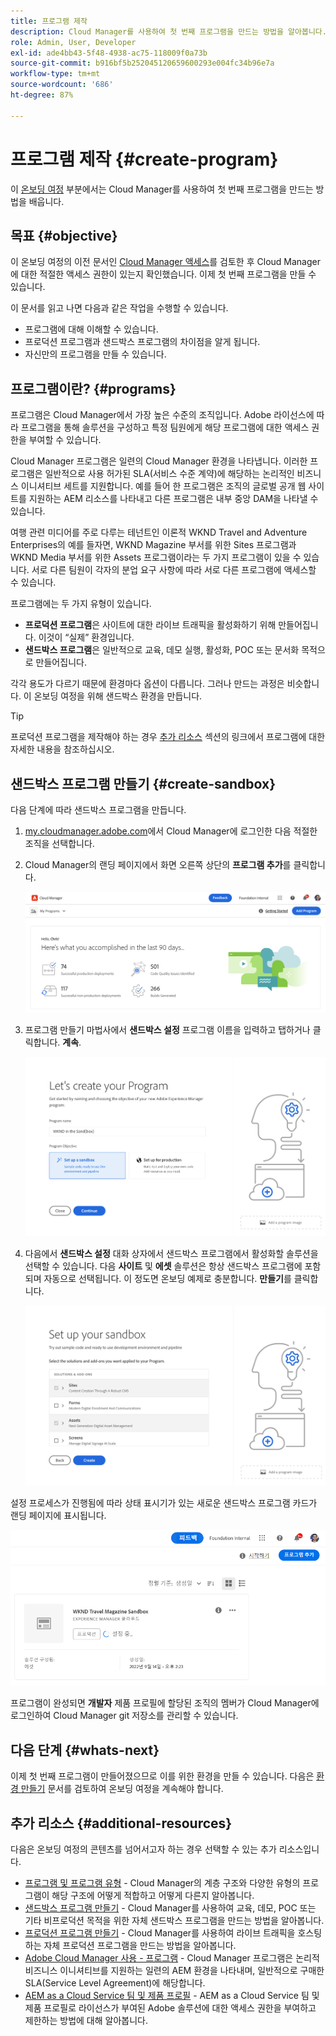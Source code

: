 ```yaml
---
title: 프로그램 제작
description: Cloud Manager를 사용하여 첫 번째 프로그램을 만드는 방법을 알아봅니다.
role: Admin, User, Developer
exl-id: ade4bb43-5f48-4938-ac75-118009f0a73b
source-git-commit: b916bf5b252045120659600293e004fc34b96e7a
workflow-type: tm+mt
source-wordcount: '686'
ht-degree: 87%

---
```


# 프로그램 제작 {#create-program}

이 [온보딩 여정](overview.md) 부분에서는 Cloud Manager를 사용하여 첫 번째 프로그램을 만드는 방법을 배웁니다.

## 목표 {#objective}

이 온보딩 여정의 이전 문서인 [Cloud Manager 액세스](cloud-manager.md)를 검토한 후 Cloud Manager에 대한 적절한 액세스 권한이 있는지 확인했습니다. 이제 첫 번째 프로그램을 만들 수 있습니다.

이 문서를 읽고 나면 다음과 같은 작업을 수행할 수 있습니다.

* 프로그램에 대해 이해할 수 있습니다.
* 프로덕션 프로그램과 샌드박스 프로그램의 차이점을 알게 됩니다.
* 자신만의 프로그램을 만들 수 있습니다.

## 프로그램이란? {#programs}

프로그램은 Cloud Manager에서 가장 높은 수준의 조직입니다. Adobe 라이선스에 따라 프로그램을 통해 솔루션을 구성하고 특정 팀원에게 해당 프로그램에 대한 액세스 권한을 부여할 수 있습니다.

Cloud Manager 프로그램은 일련의 Cloud Manager 환경을 나타냅니다. 이러한 프로그램은 일반적으로 사용 허가된 SLA(서비스 수준 계약)에 해당하는 논리적인 비즈니스 이니셔티브 세트를 지원합니다. 예를 들어 한 프로그램은 조직의 글로벌 공개 웹 사이트를 지원하는 AEM 리소스를 나타내고 다른 프로그램은 내부 중앙 DAM을 나타낼 수 있습니다.

여행 관련 미디어를 주로 다루는 테넌트인 이론적 WKND Travel and Adventure Enterprises의 예를 들자면, WKND Magazine 부서를 위한 Sites 프로그램과 WKND Media 부서를 위한 Assets 프로그램이라는 두 가지 프로그램이 있을 수 있습니다. 서로 다른 팀원이 각자의 분업 요구 사항에 따라 서로 다른 프로그램에 액세스할 수 있습니다.

프로그램에는 두 가지 유형이 있습니다.

* **프로덕션 프로그램**&#x200B;은 사이트에 대한 라이브 트래픽을 활성화하기 위해 만들어집니다. 이것이 “실제” 환경입니다.
* **샌드박스 프로그램**&#x200B;은 일반적으로 교육, 데모 실행, 활성화, POC 또는 문서화 목적으로 만들어집니다.

각각 용도가 다르기 때문에 환경마다 옵션이 다릅니다. 그러나 만드는 과정은 비슷합니다. 이 온보딩 여정을 위해 샌드박스 환경을 만듭니다.

>[!TIP]
>
>프로덕션 프로그램을 제작해야 하는 경우 [추가 리소스](#additional-resources) 섹션의 링크에서 프로그램에 대한 자세한 내용을 참조하십시오.

## 샌드박스 프로그램 만들기 {#create-sandbox}

다음 단계에 따라 샌드박스 프로그램을 만듭니다.

1. [my.cloudmanager.adobe.com](https://my.cloudmanager.adobe.com/)에서 Cloud Manager에 로그인한 다음 적절한 조직을 선택합니다.

1. Cloud Manager의 랜딩 페이지에서 화면 오른쪽 상단의 **프로그램 추가**&#x200B;를 클릭합니다.

   ![Cloud Manager 랜딩 페이지](/help/implementing/cloud-manager/getting-access-to-aem-in-cloud/assets/cloud-manager-my-programs.png)

1. 프로그램 만들기 마법사에서 **샌드박스 설정** 프로그램 이름을 입력하고 탭하거나 클릭합니다. **계속**.

   ![프로그램 유형 만들기](/help/implementing/cloud-manager/getting-access-to-aem-in-cloud/assets/create-sandbox.png)

1. 다음에서 **샌드박스 설정** 대화 상자에서 샌드박스 프로그램에서 활성화할 솔루션을 선택할 수 있습니다. 다음 **사이트** 및 **에셋** 솔루션은 항상 샌드박스 프로그램에 포함되며 자동으로 선택됩니다. 이 정도면 온보딩 예제로 충분합니다. **만들기**&#x200B;를 클릭합니다.

   ![솔루션 선택](assets/set-up-sandbox-onboarding.png)

설정 프로세스가 진행됨에 따라 상태 표시기가 있는 새로운 샌드박스 프로그램 카드가 랜딩 페이지에 표시됩니다.

![개요 페이지에서 샌드박스 만들기](/help/implementing/cloud-manager/getting-access-to-aem-in-cloud/assets/program-create-setupdemo2.png)

프로그램이 완성되면 **개발자** 제품 프로필에 할당된 조직의 멤버가 Cloud Manager에 로그인하여 Cloud Manager git 저장소를 관리할 수 있습니다.

## 다음 단계 {#whats-next}

이제 첫 번째 프로그램이 만들어졌으므로 이를 위한 환경을 만들 수 있습니다. 다음은 [환경 만들기](create-environments.md) 문서를 검토하여 온보딩 여정을 계속해야 합니다.

## 추가 리소스 {#additional-resources}

다음은 온보딩 여정의 콘텐츠를 넘어서고자 하는 경우 선택할 수 있는 추가 리소스입니다.

* [프로그램 및 프로그램 유형](/help/implementing/cloud-manager/getting-access-to-aem-in-cloud/program-types.md) - Cloud Manager의 계층 구조와 다양한 유형의 프로그램이 해당 구조에 어떻게 적합하고 어떻게 다른지 알아봅니다.
* [샌드박스 프로그램 만들기](/help/implementing/cloud-manager/getting-access-to-aem-in-cloud/creating-sandbox-programs.md) - Cloud Manager를 사용하여 교육, 데모, POC 또는 기타 비프로덕션 목적을 위한 자체 샌드박스 프로그램을 만드는 방법을 알아봅니다.
* [프로덕션 프로그램 만들기](/help/implementing/cloud-manager/getting-access-to-aem-in-cloud/creating-production-programs.md) - Cloud Manager를 사용하여 라이브 트래픽을 호스팅하는 자체 프로덕션 프로그램을 만드는 방법을 알아봅니다.
* [Adobe Cloud Manager 사용 - 프로그램](https://experienceleague.adobe.com/docs/experience-manager-learn/cloud-service/cloud-manager/programs.html) - Cloud Manager 프로그램은 논리적 비즈니스 이니셔티브를 지원하는 일련의 AEM 환경을 나타내며, 일반적으로 구매한 SLA(Service Level Agreement)에 해당합니다.
* [AEM as a Cloud Service 팀 및 제품 프로필](/help/onboarding/aem-cs-team-product-profiles.md) - AEM as a Cloud Service 팀 및 제품 프로필로 라이선스가 부여된 Adobe 솔루션에 대한 액세스 권한을 부여하고 제한하는 방법에 대해 알아봅니다.
